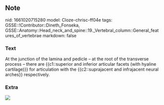 ## Note
nid: 1661020715280
model: Cloze-chrisc-ff04e
tags: GSSE::!Contributor::Dineth_Fonseka, GSSE::Anatomy::Head_neck_and_spine::19._Vertebral_column::General_features_of_vertebrae
markdown: false

### Text
<div>
  At the junction of the lamina and pedicle – at the root of the
  transverse process – there are {{c1::superior and inferior
  articular facets (with hyaline cartilage)}} for articulation with
  the {{c2::suprajacent and infrajacent neural arches}}
  respectively.
</div>

### Extra
<img src="022817_0915_ThoracicVer1.jpg">
